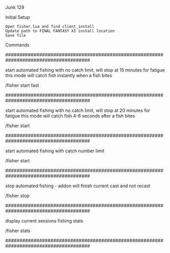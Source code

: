 Junk 129

Initial Setup
~~~~~~~~~~~~~~~~~~~~~~~~~~~~~~~~~~~~~~~~~~~~~~~~~~~~~~~~~~~~~~~~~~~~~~~~~~~~~~~~~~~~~
Open fisher.lua and find client_install
Update path to FINAL FANTASY XI install location
Save file
~~~~~~~~~~~~~~~~~~~~~~~~~~~~~~~~~~~~~~~~~~~~~~~~~~~~~~~~~~~~~~~~~~~~~~~~~~~~~~~~~~~~~

Commands

######################################################################################

start automated fishing with no catch limit, will stop at 15 minutes for fatigue
this mode will catch fish instantly when a fish bites

/fisher start fast

######################################################################################

start automated fishing with no catch limit, will stop at 20 minutes for fatigue
this mode will catch fish 4-6 seconds after a fish bites

/fisher start

######################################################################################

start automated fishing with catch number limit

/fisher start <num of catches before stopping>
  
######################################################################################
  
stop automated fishing - addon will finish current cast and not recast

 /fisher stop
 
######################################################################################

display current sessions fishing stats

 /fisher stats
 
######################################################################################
